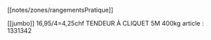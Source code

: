 [[notes/zones/rangementsPratique]]

[[jumbo]] 16,95/4=4,25chf TENDEUR À CLIQUET 5M 400kg article : 1331342 

